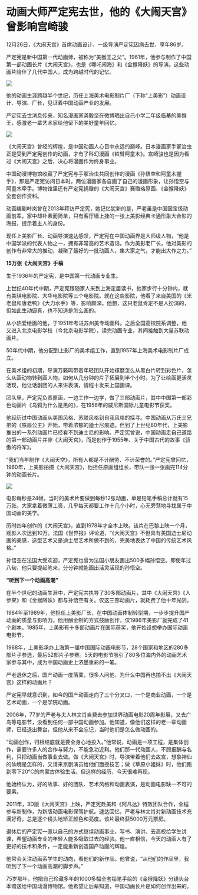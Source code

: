 # 动画大师严定宪去世，他的《大闹天宫》曾影响宫崎骏

12月26日，《大闹天宫》首席动画设计、一级导演严定宪因病去世，享年86岁。

严定宪是新中国第一代动画师，被称为“美猴王之父”。1961年，他参与制作了中国第一部动画长片《大闹天宫》，也是《哪吒闹海》和《金猴降妖》的导演。这些动画片陪伴了几代中国人，成为跨越时代的记忆。

![](https://inews.gtimg.com/newsapp_bt/0/15579099599/1000)

他的动画生涯跨越半个世纪，历任上海美术电影制片厂（下称“上美影”）动画设计、导演、厂长，见证着中国动画产业的发展。

严定宪去世消息传来，知名漫画家龚毅坚在微博晒出自己小学二年级临摹的美猴王，感激老一辈艺术家给他留下的美好童年回忆。

![](https://inews.gtimg.com/newsapp_bt/0/15579099603/1000)

《大闹天宫》曾经的辉煌，是中国动画人心目中永远的巅峰。日本漫画家手冢治虫正是受到严定宪创作的动画，才有了科幻漫画《铁臂阿童木》。宫崎骏也是因为看过《大闹天宫》之后，决心将漫画作为终身事业。

中国动漫博物馆收藏了严定宪与手冢治虫共同创作的漫画《孙悟空和阿童木握手》，那是严定宪访问日本时，两位漫画家各自画了自己的漫画形象，让孙悟空与阿童木牵手。博物馆里还有严定宪捐赠的《大闹天宫》赛璐珞原画、《金猴降妖》全套创作资料。

动画编剧叶岚曾在2013年拜访严定宪，她记忆犹新的是，严老虽是中国国宝级动画前辈，家中却朴素而简单，只有客厅墙上挂的一张上美影经典卡通形象大合影的海报，提示着主人的身份。

现任上美影厂长、动画导演速达感叹，严定宪在中国动画界是大师级人物，“他是中国学派的代表人物之一，拥有非常高的艺术造诣。作为美影老厂长，他对美影的创作有非常大的推动，凝聚了最好的一批动画人，集大家之气，才能出大作之力。”

**15万张《大闹天宫》手稿**

生于1936年的严定宪，是中国第一代动画专业生。

上世纪40年代中期，严定宪跟随家人来到上海定居读书，他家步行十分钟内，就有美琪电影院、大华电影院等三个电影院。就在这些影院，他看了来自美国的《米老鼠和唐老鸭》《大力水手》等，影响颇深。他想，这只老鼠肯定不是人扮演的，但如此生动逼真，也不知道是怎么画的。

从小热爱绘画的他，于1951年考进苏州美专动画科。之后全国高校院系调整，他又进入北京电影学校（今北京电影学院），读完动画专业，其间接触到大量苏联动画片。

50年代中期，他分配到上影厂的美术组工作，直到1957年上海美术电影制片厂成立。

在美术组的初期，导演万籁鸣带着年轻团队开始琢磨怎么从黑白片转到彩色片，怎么从画动物转到画人物，如何从几分钟的片子拓展到半个小时。为了让绘画更活灵活现，他让话剧团的人来讲表演，请程十发来上国画课。

团队里，严定宪负责原画，一边工作一边学，做了三部动画片，其中中国第一部彩色动画片《乌鸦为什么是黑的》，在1956年的威尼斯国际儿童电影节获奖。

他经历过中国动画从美国风格、苏联风格到自我风格的探寻。中国动画从万氏三兄弟的《铁扇公主》开始，带着浓郁的迪士尼痕迹。但到了上世纪60年代，上美影推出的一系列动画片已经看不到迪士尼的影响。严定宪曾说，中国动画走自己道路的第一部动画片并非《大闹天宫》，而是创作于1955年、关于中国古代的故事《骄傲的将军》。

“我们当年制作《大闹天空》，所有人都是不计酬劳、不计荣誉的。”严定宪曾回忆，1960年，上美影拍摄《大闹天宫》，他担任原画组组长，带队一张一张画完114分钟的动画长片。

![](https://inews.gtimg.com/newsapp_bt/0/15579099604/1000)

电影每秒是24帧，当时的美术片要做到每秒12张动画，单是铅笔手稿总计就有15万张。大家拿着微薄工资，几乎每天都要工作十几个小时，心无旁骛地寻找属于中国动画的美学。

历时四年创作的《大闹天宫》，直到1978年才全本上映。该片在巴黎上映一个月，观影人次达到10万。法国《世界报》评论道，“《大闹天宫》不但具有美国迪士尼动画的美感，造型艺术又是迪士尼艺术所做不到的，完美地表达了中国的传统艺术风格。”

孙悟空在法国大受欢迎，严定宪也曾为法国小朋友画出500多幅孙悟空。即使年过八旬，他只要提起笔来，分分钟就能画出活灵活现的孙悟空。

**“听到下一个动画高潮”**

在半个世纪的动画生涯中，严定宪共执导了30多部动画片，其中《大闹天宫》《人参果》和《金猴降妖》都与孙悟空有关。仅这三部动画片，就耗费了他十年光阴。

1984年至1989年，他担任上美影厂长，在中国动画体制转型期，一步步提升国产动画的质量与影响力。他用酬金制的方式鼓励创作，仅1986年美影厂就完成了41个剧本。1985年，上美影有十多部动画片在国际获奖，他开始设想举办国际动画电影节。

1988年，上美影承办上海第一届中国国际动画电影节，28个国家和地区的280多部片子参选，最后52部片子参赛。5天的电影节吸引了80多位海内外的动画艺术家参与其中，成为中国动画史上浓墨重彩的一笔。

严老退休之后，国产动画一度落寞，很多人问他，为什么中国再也拍不出《大闹天宫》这样的动画片？

严定宪早就意识到，如今的国产动画走向了三个分叉口，一个是商业动画，一个是艺术动画，一个是学院动画。

2006年，77岁的严老与夫人林文肖自费去参加世界动画电影20周年影展，又去广岛等电影节，没看到任何一部中国动画参加。他知道，像他们这样的老一辈动画师，已经退出舞台，但他从来不会忘记，当时他们是怎么做动画的。

“动画创作，归根结底就是要全身心地投入。”他常说，动画是一项工程，是集体创作，需要许多人的合作与努力，不能急功近利。他们那一代动画人，不顾报酬与名利，只把动画当做事业去做。做《大闹天宫》时，导演带着他们去故宫，想象神仙的仙境是怎样的，又请来京剧演员给他们面授技艺；做《草原小姐妹》时，他们跑到零下20°C的内蒙古体验生活。但这样的经历，今天很难再现。

他始终认为，好的故事、好的团队、艺术风格和动画表演，是动画电影缺一不可的要素。

2011年，3D版《大闹天宫》上映，严定宪赴美和《阿凡达》特效团队合作，全程参与新制作，为新版动画电影保驾护航。速达回忆，严老与林文肖对新动画技术充满好奇，总是逐个镜头地矫正颜色和亮度。该片最终获5000万元票房。

退休后的严定宪一直以自己的方式继续动画事业，写书、演讲、去高校给学生讲课，希望动画专业的年轻人能多吸取过去的经验。他一直相信，今天的动画人有了更好的技术和条件，一定能重新创造国产动画的辉煌。

他常会关注动画系学生的动向，看他们的新作品。他曾说，“从他们的作品里，我听到了下一个动画高潮的脚步声。”

75岁那年，他把自己珍藏多年的1000多幅全套铅笔手绘的《金猴降妖》分镜头台本赠送给中国动漫博物馆。他希望让后辈知道，中国动画长片是如何创作出来的。

